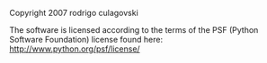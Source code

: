 Copyright 2007 rodrigo culagovski

The software is licensed according to the terms of the PSF (Python Software Foundation) license found here: http://www.python.org/psf/license/